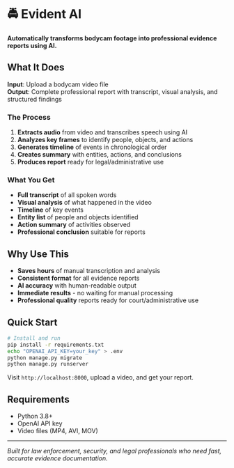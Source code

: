 # 🚔 Evident AI

**Automatically transforms bodycam footage into professional evidence reports using AI.**

## What It Does

**Input**: Upload a bodycam video file  
**Output**: Complete professional report with transcript, visual analysis, and structured findings

### The Process
1. **Extracts audio** from video and transcribes speech using AI
2. **Analyzes key frames** to identify people, objects, and actions
3. **Generates timeline** of events in chronological order
4. **Creates summary** with entities, actions, and conclusions
5. **Produces report** ready for legal/administrative use

### What You Get
- **Full transcript** of all spoken words
- **Visual analysis** of what happened in the video
- **Timeline** of key events
- **Entity list** of people and objects identified
- **Action summary** of activities observed
- **Professional conclusion** suitable for reports

## Why Use This

- **Saves hours** of manual transcription and analysis
- **Consistent format** for all evidence reports
- **AI accuracy** with human-readable output
- **Immediate results** - no waiting for manual processing
- **Professional quality** reports ready for court/administrative use

## Quick Start

```bash
# Install and run
pip install -r requirements.txt
echo "OPENAI_API_KEY=your_key" > .env
python manage.py migrate
python manage.py runserver
```

Visit `http://localhost:8000`, upload a video, and get your report.

## Requirements

- Python 3.8+
- OpenAI API key
- Video files (MP4, AVI, MOV)

---

*Built for law enforcement, security, and legal professionals who need fast, accurate evidence documentation.*
